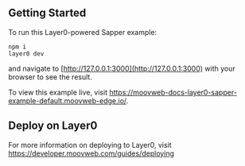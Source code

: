 ## Getting Started
To run this Layer0-powered Sapper example:

```
npm i
layer0 dev
```

and navigate to [http://127.0.0.1:3000](http://127.0.0.1:3000) with your browser to see the result.

To view this example live, visit https://moovweb-docs-layer0-sapper-example-default.moovweb-edge.io/.

## Deploy on Layer0

For more information on deploying to Layer0, visit https://developer.moovweb.com/guides/deploying
